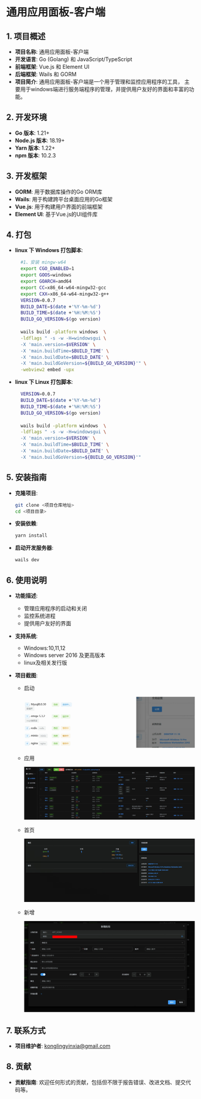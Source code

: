 # 通用应用面板-客户端

## 1. 项目概述
- **项目名称**: 通用应用面板-客户端
- **开发语言**: Go (Golang) 和 JavaScript/TypeScript
- **前端框架**: Vue.js 和 Element UI
- **后端框架**: Wails 和 GORM
- **项目简介**: 通用应用面板-客户端是一个用于管理和监控应用程序的工具，
主要用于windows端进行服务端程序的管理，并提供用户友好的界面和丰富的功能。

## 2. 开发环境
- **Go 版本**: 1.21+
- **Node.js 版本**: 18.19+
- **Yarn 版本**: 1.22+
- **npm 版本**: 10.2.3

## 3. 开发框架
- **GORM**: 用于数据库操作的Go ORM库
- **Wails**: 用于构建跨平台桌面应用的Go框架
- **Vue.js**: 用于构建用户界面的前端框架
- **Element UI**: 基于Vue.js的UI组件库

## 4. 打包
- **linux 下 Windows 打包脚本**:
  ```bash
    #1、安装 mingw-w64
    export CGO_ENABLED=1
    export GOOS=windows
    export GOARCH=amd64
    export CC=x86_64-w64-mingw32-gcc
    export CXX=x86_64-w64-mingw32-g++
    VERSION=0.0.7
    BUILD_DATE=$(date +'%Y-%m-%d')
    BUILD_TIME=$(date +'%H:%M:%S')
    BUILD_GO_VERSION=$(go version)
    
    wails build -platform windows  \
    -ldflags " -s -w -H=windowsgui \
    -X 'main.version=$VERSION' \
    -X 'main.buildTime=$BUILD_TIME' \
    -X 'main.buildDate=$BUILD_DATE' \
    -X 'main.buildGoVersion=${BUILD_GO_VERSION}'" \
    -webview2 embed -upx
  ```
- **linux 下 Linux 打包脚本**:
  ```bash
    VERSION=0.0.7
    BUILD_DATE=$(date +'%Y-%m-%d')
    BUILD_TIME=$(date +'%H:%M:%S')
    BUILD_GO_VERSION=$(go version)
    
    wails build -platform windows  \
    -ldflags " -s -w -H=windowsgui \
    -X 'main.version=$VERSION' \
    -X 'main.buildTime=$BUILD_TIME' \
    -X 'main.buildDate=$BUILD_DATE' \
    -X 'main.buildGoVersion=${BUILD_GO_VERSION}'"
  ```

## 5. 安装指南
- **克隆项目**:
  ```bash
  git clone <项目仓库地址>
  cd <项目目录>
  ```

- **安装依赖**:
  ```bash
  yarn install
  ```

- **启动开发服务器**:
  ```bash
  wails dev
  ```


## 6. 使用说明
- **功能描述**:
    - 管理应用程序的启动和关闭
    - 监控系统进程
    - 提供用户友好的界面
- **支持系统**:
    - Windows:10,11,12
    - Windows server 2016 及更高版本
    - linux及相关发行版

- **项目截图**:
    - 启动

       ![img.png](doc/img/img.png)
    - 应用

       ![app.png](doc/img/app.png)
    - 首页

       ![head.png](doc/img/head.png)
    - 新增 
     
       ![add.png](doc/img/add.png)
## 7. 联系方式
- **项目维护者**: konglingyinxia@gmail.com

## 8. 贡献
- **贡献指南**: 欢迎任何形式的贡献，包括但不限于报告错误、改进文档、提交代码等。